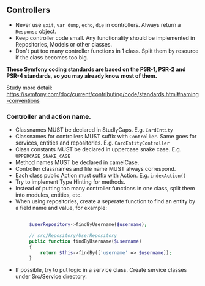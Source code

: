 ## Controllers

* Never use `exit`, `var_dump`, `echo`, `die` in controllers. Always return a `Response` object.
* Keep controller code small. Any functionality should be implemented in Repositories, Models or other classes.
* Don't put too many controller functions in 1 class. Split them by resource if the class becomes too big.

**These Symfony coding standards are based on the PSR-1, PSR-2 and PSR-4 standards, so you may already know most of them.**

Study more detail: https://symfony.com/doc/current/contributing/code/standards.html#naming-conventions

### Controller and action name.

* Classnames MUST be declared in StudlyCaps. E.g. `CardEntity`
* Classnames for controllers MUST suffix with `Controller`. Same goes for services, entities and repositories. E.g. `CardEntityController`
* Class constants MUST be declared in uppercase snake case. E.g. `UPPERCASE_SNAKE_CASE`
* Method names MUST be declared in camelCase.
* Controller classnames and file name MUST always correspond.
* Each class public Action must suffix with Action. E.g. `indexAction()`
* Try to implement Type Hinting for methods.
* Instead of putting too many controller functions in one class, split them into modules, entities, etc.
* When using repositories, create a seperate function to find an entity by a field name and value, for example:
   ```php

        $userRepository->findByUsername($username);

        // src/Repository/UserRepository
        public function findByUsername($username)
        {
            return $this->findBy(['username' => $username]);
        }
    ```
* If possible, try to put logic in a service class. Create service classes under Src/Service directory.
